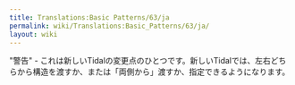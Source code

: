 ```yaml
---
title: Translations:Basic Patterns/63/ja
permalink: wiki/Translations:Basic_Patterns/63/ja/
layout: wiki
---
```


"警告" -
これは新しいTidalの変更点のひとつです。新しいTidalでは、左右どちらから構造を渡すか、または「両側から」渡すか、指定できるようになります。
